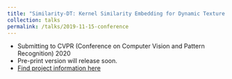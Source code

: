 ```yaml
---
title: "Similarity-DT: Kernel Similarity Embedding for Dynamic Texture Synthesis"
collection: talks
permalink: /talks/2019-11-15-conference
---
```


* Submitting to CVPR (Conference on Computer Vision and Pattern Recognition) 2020
* Pre-print version will release soon.
* [Find project information here](https://shiming-chen.github.io/Similarity-page/Similarity)

